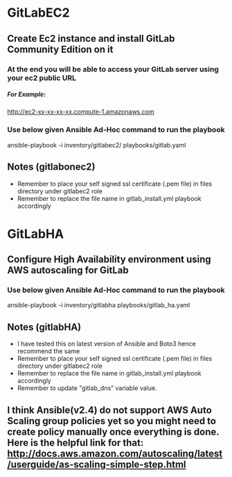 # GitLabEC2

## Create Ec2 instance and install GitLab Community Edition on it

### At the end you will be able to access your GitLab server using your ec2 public URL

##### For Example: 
http://ec2-xx-xx-xx-xx.compute-1.amazonaws.com

### Use below given Ansible Ad-Hoc command to run the playbook
ansible-playbook -i inventory/gitlabec2/ playbooks/gitlab.yaml

## Notes (gitlabonec2)
 - Remember to place your self signed ssl certificate (.pem file) in files directory under gitlabec2 role
 - Remember to replace the file name in gitlab_install.yml playbook accordingly



# GitLabHA

## Configure High Availability environment using AWS autoscaling for GitLab

### Use below given Ansible Ad-Hoc command to run the playbook
ansible-playbook -i inventory/gitlabha playbooks/gitlab_ha.yaml

## Notes (gitlabHA)
 - I have tested this on latest version of Ansible and Boto3 hence recommend the same 
 - Remember to place your self signed ssl certificate (.pem file) in files directory under gitlabec2 role
 - Remember to replace the file name in gitlab_install.yml playbook accordingly
 - Remember to update "gitlab_dns" variable value.
## I think Ansible(v2.4) do not support AWS Auto Scaling group policies yet so you might need to create policy manually once everything is done. Here is the helpful link for that: http://docs.aws.amazon.com/autoscaling/latest/userguide/as-scaling-simple-step.html


